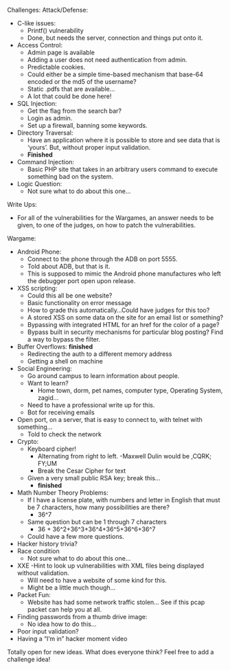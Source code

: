 Challenges:
Attack/Defense:
-	C-like issues:
	- Printf() vulnerability
	- Done, but needs the server, connection and things put onto it.
- Access Control:
	- Admin page is available
	- Adding a user does not need authentication from admin.
	- Predictable cookies.
	- Could either be a simple time-based mechanism that base-64 encoded or the md5 of the username?
	- Static .pdfs that are available…
	- A lot that could be done here!
- SQL Injection:
	- Get the flag from the search bar?
	- Login as admin.
	- Set up a firewall, banning some keywords.
- Directory Traversal:
	- Have an application where it is possible to store and see data that is ‘yours’. But, without proper input validation.
	- **Finished**
- Command Injection:
	- Basic PHP site that takes in an arbitrary users command to execute something bad on the system.
- Logic Question:
	- Not sure what to do about this one…

Write Ups:
- For all of the vulnerabilities for the Wargames, an answer needs to be given, to one of the judges, on how to patch the vulnerabilities.

Wargame:
- Android Phone:
	- Connect to the phone through the ADB on port 5555.
	- Told about ADB, but that is it.
	- This is supposed to mimic the Android phone manufactures who left the debugger port open upon release.
- XSS scripting:
	- Could this all be one website?
	- Basic functionality on error message
	- How to grade this automatically…Could have judges for this too?
	- A stored XSS on some data on the site for an email list or something?
	- Bypassing with integrated HTML for an href for the color of a page?
	- Bypass built in security mechanisms for particular blog posting? Find a way to bypass the filter.
- Buffer Overflows: **finished**
	- Redirecting the auth to a different memory address
	- Getting a shell on machine
- Social Engineering:
	- Go around campus to learn information about people.
	- Want to learn?
		- Home town, dorm, pet names, computer type, Operating System, zagid…
	- Need to have a professional write up for this.
	- Bot for receiving emails
- Open port, on a server, that is easy to connect to, with telnet with something…
	- Told to check the network
- Crypto:
	- Keyboard cipher!
		- Alternating from right to left.
			-Maxwell Dulin would be ,CQRK; FY;UM
		- Break the Cesar Cipher for text
	- Given a very small public RSA key; break this…
		- **finished**
- Math Number Theory Problems:
	- If I have a license plate, with numbers and letter in English that must be 7 characters, how many possibilities are there?
 		- 36^7
	- Same question but can be 1 through 7 characters
		- 36 + 36^2+36^3+36^4+36^5+36^6+36^7
	- Could have a few more questions.
- Hacker history trivia?
- Race condition
	- Not sure what to do about this one…
- XXE
	-Hint to look up vulnerabilities with XML files being displayed without validation.
	 - Will need to have a website of some kind for this.
	 - Might be a little much though…
- Packet Fun:
	- Website has had some network traffic stolen… See if this pcap packet can help you at all.
- Finding passwords from a thumb drive image:
	- No idea how to do this…
- Poor input validation?
- Having a “I’m in” hacker moment video





Totally open for new ideas. What does everyone think? Feel free to add a challenge idea!
